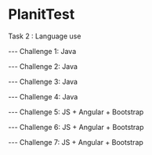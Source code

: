 # PlanitTest

Task 2 : Language use

--- Challenge 1: Java

--- Challenge 2: Java

--- Challenge 3: Java

--- Challenge 4: Java

--- Challenge 5: JS + Angular + Bootstrap

--- Challenge 6: JS + Angular + Bootstrap

--- Challenge 7: JS + Angular + Bootstrap

